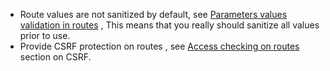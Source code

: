 * Route values are not sanitized by default, see [Parameters values validation in routes](/node/2399239) , This means that you really should sanitize all values prior to use.
* Provide CSRF protection on routes , see [Access checking on routes](/docs/8/api/routing-system/access-checking-on-routes/csrf-access-checking) section on CSRF.